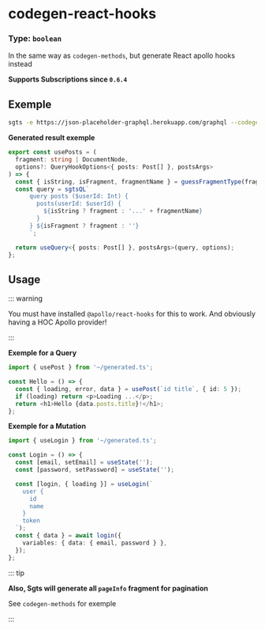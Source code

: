 # codegen-react-hooks

### Type: `boolean`

In the same way as `codegen-methods`, but generate React apollo hooks instead

**Supports Subscriptions since `0.6.4`**

## Exemple

```bash
sgts -e https://json-placeholder-graphql.herokuapp.com/graphql --codegen-react-hooks
```

**Generated result exemple**

```ts
export const usePosts = (
  fragment: string | DocumentNode,
  options?: QueryHookOptions<{ posts: Post[] }, postsArgs>
) => {
  const { isString, isFragment, fragmentName } = guessFragmentType(fragment);
  const query = sgtsQL`
      query posts ($userId: Int) {
        posts(userId: $userId) {
          ${isString ? fragment : '...' + fragmentName}
        }
      } ${isFragment ? fragment : ''}
      `;

  return useQuery<{ posts: Post[] }, postsArgs>(query, options);
};
```

## Usage

::: warning

You must have installed `@apollo/react-hooks` for this to work.
And obviously having a HOC Apollo provider!

:::

**Exemple for a Query**

```typescript
import { usePost } from '~/generated.ts';

const Hello = () => {
  const { loading, error, data } = usePost(`id title`, { id: 5 });
  if (loading) return <p>Loading ...</p>;
  return <h1>Hello {data.posts.title}!</h1>;
};
```

**Exemple for a Mutation**

```typescript
import { useLogin } from '~/generated.ts';

const Login = () => {
  const [email, setEmail] = useState('');
  const [password, setPassword] = useState('');

  const [login, { loading }] = useLogin(`
    user {
      id
      name
    }
    token
  `);
  const { data } = await login({
    variables: { data: { email, password } },
  });
};
```

::: tip

**Also, Sgts will generate all `pageInfo` fragment for pagination**

See `codegen-methods` for exemple

:::
